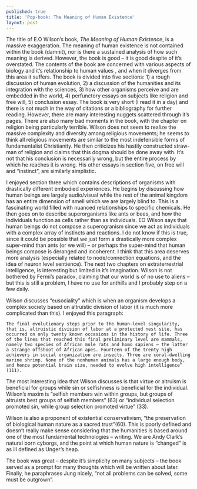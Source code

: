 ```yaml
---
published: true
title: 'Pop-book: The Meaning of Human Existence'
layout: post
---
```


The title of E.O Wilson’s book, _The Meaning of Human Existence_, is a massive exaggeration. The meaning of human existence is not contained within the book (damnit), nor is there a sustained analysis of how such meaning is derived. However, the book is good – it is good despite of it’s overstated. The contents of the book are concerned with various aspects of biology and it’s relationship to human values , and when it diverges from this area it suffers. The book is divided into five sections:  1) a rough discussion of human evolution, 2) a discussion of the humanities and its integration with the sciences, 3) how other organisms perceive and are embedded in the world, 4) perfunctory essays on subjects like religion and free will, 5) conclusion essay. The book is very short (I read it in a day) and there is not much in the way of citations or a bibliography for further reading. However, there are many  interesting nuggets scattered through it’s pages. There are also many bad moments in the book, with the chapter on religion being particularly terrible. Wilson does not seem to realize the massive complexity and diversity among religious movements; he seems to think all religious movements are similar to the most indefensible forms of fundamentalist Christianity. He then criticizes his hastily constructed straw-man of religion and claims that this dogma should be done away with. It’s not that his conclusion is necessarily wrong, but the entire process by which he reaches it is wrong. His other essays in section five, on free will and “instinct”, are similarly simplistic.

I enjoyed section three which contains descriptions of  organisms with drastically different embodied experiences. He begins by discussing how human beings are largely audio/visual while the rest of the animal kingdom has an entire dimension of smell which we are largely blind to. This is a fascinating world filled with nuanced relationships to specific chemicals. He then goes on to describe superorganisms like ants or bees, and how the individuals function as cells rather than as individuals. EO Wilson says that human beings do not compose a superogranism since we act as individuals with a complex array of instincts and reactions. I do not know if this is true, since it could be possible that we just form a drastically more complex super-mind than ants (or we will) – or perhaps the super-mind that human beings compose is deranged and incoherent. I think that this area deserves more analysis (especially related to node/connection equations, and the idea of neuron level sentience). The next two chapters on extraterrestrial intelligence, is interesting but limited in it’s imagination. Wilson is not bothered by Fermi’s paradox, claiming that our world is of no use to aliens – but this is still a problem, I have no use for anthills and I probably step on a few daily. 

Wilson discusses “eusociality” which is when an organism develops a complex society based on altruistic division of labor (it is much more complicated than this). I enjoyed this paragraph:
```
The final evolutionary steps prior to the human-level singularity, that is, altruistic division of labor at a protected nest site, has occurred on only twenty known occasions in the history of life. Three of the lines that reached this final preliminary level are mammals, namely two species of African mole rats and homo sapiens – the latter a strange offshoot of African apes. Fourteen of the trenty high achievers in social organization are insects. Three are coral-dwelling marine shrimp. None of the nonhuman animals has a large enough body, and hence potential brain size, needed to evolve high intelligence” (111).
```

The most interesting idea that Wilson discusses is that virtue or altruism is beneficial for groups while sin or selfishness is beneficial for the individual. Wilson’s maxim is “selfish members win within groups, but groups of altruists best groups of selfish members” (63) or “individual selection promoted sin, while group selection promoted virtue” (33). 

Wilson is also a proponent of existential conservativism, “the preservation of biological human nature as a sacred trust”(60). This is poorly defined and doesn’t really make sense considering that the humanities is based around one of the most fundamental technologies – writing. We are Andy Clark’s natural born cyborgs, and the point at which human nature is “changed” is as ill defined as Unger’s heap.

The book was great – despite it’s simplicity on many subjects – the book served as a prompt for many thoughts which will be written about later. Finally, he paraphrases Jung nicely, “not all problems can be solved, some must be outgrown”.
